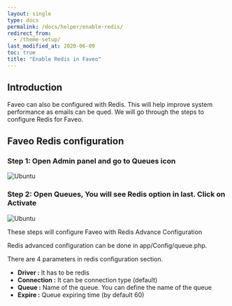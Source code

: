 ```yaml
---
layout: single
type: docs
permalink: /docs/helper/enable-redis/
redirect_from:
  - /theme-setup/
last_modified_at: 2020-06-09
toc: true
title: "Enable Redis in Faveo"
---
```


## Introduction

Faveo can also be configured with Redis. This will help improve system performance as emails can be qued. We will go through the steps to configure Redis for Faveo.

## Faveo Redis configuration

### Step 1: Open Admin panel and go to Queues icon

<img alt="Ubuntu" src="https://camo.githubusercontent.com/916cff00e405944d97932ccf87ab39c7c4e040c7/68747470733a2f2f7777772e666176656f68656c706465736b2e636f6d2f757365722d6d616e75616c2f696d616765732f666176656f72656469732f696d67312e706e67" />

### Step 2: Open Queues, You will see Redis option in last. Click on Activate

<img alt="Ubuntu" src="https://camo.githubusercontent.com/71e0e53ac0683de2fd02ba938b6d1ed0a0ceec95/68747470733a2f2f7777772e666176656f68656c706465736b2e636f6d2f757365722d6d616e75616c2f696d616765732f666176656f72656469732f696d67322e706e67"  />

These steps will configure Faveo with Redis
Advance Configuration

Redis advanced configuration can be done in app/Config/queue.php.

There are 4 parameters in redis configuration section.

- **Driver :** It has to be redis 
- **Connection :** It can be connection type (default) 
- **Queue :** Name of the queue. You can define the name of the queue 
- **Expire :** Queue expiring time (by default 60) 
